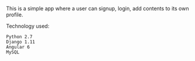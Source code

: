 This is a simple app where a user can signup, login, add contents to its own profile.

Technology used:

    Python 2.7
    Django 1.11
    Angular 6
    MySQL
